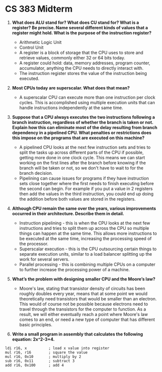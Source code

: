 # CS 383 Midterm

1. **What­ does ALU stand for? What does CU stand for? What is a register? Be precise. Name several different kinds of values that a register might hold. What is the purpose of the instruction register?**
    * Arithmetic Logic Unit
    * Control Unit
    * A register is a block of storage that the CPU uses to store and retrieve values, commonly either 32 or 64 bits today.
    * A register could hold: data, memory addresses, program counter,  accumulator, anything the CPU needs to directly interact with.
    * The instruction register stores the value of the instruction being executed.

2. **Most CPUs today are superscalar. What does that mean?**
    * A superscalar CPU can execute more than one instruction per clock cycles. This is accomplished using multiple execution units that can handle instructions independently at the same time.

3. **Suppose that a CPU always executes the two instructions following a branch instruction, regardless of whether the branch is taken or not. Explain how this can eliminate most of the delay resulting from branch dependency in a pipelined CPU. What penalties or restrictions does this impose on the programs that are executed on this machine?**
    * A pipelined CPU looks at the next few instruction sets and tries to split the tasks up across different parts of the CPU if possible, getting more done in one clock cycle. This means we can start working on the first lines after the branch before knowing if the branch will be taken or not, so we don't have to wait to for the branch decision.
    * Pipelining can cause issues for programs if they have instruction sets close together where the first needs to finish executing before the second can begin. For example if you put a value in 2 registers then add the values in the third instruction, you could end up doing the addition before both values are stored in the registers.

4. **Although CPU remain the same over the years, various improvements occurred in their architecture. Describe them in detail.**
    * Instruction pipelining - this is when the CPU looks at the next few instructions and tries to split them up across the CPU so multiple things can happen at the same time. This allows more instructions to be executed at the same time, increasing the processing speed of the processor.
    * Superscalar execution - this is the CPU outsourcing certain things to separate execution units, similar to a load balancer splitting up the work for several servers.
    * Parallel processing - this is combining multiple CPUs on a computer to further increase the processing power of a machine.

5. **What’s the problem with designing smaller CPU and the Moore’s law?**
    * Moore's law, stating that transistor density of circuits has been roughly doubles every year, means that at some point we would theoretically need transistors that would be smaller than an electron. This would of course not be possible because electrons need to travel through the transistors for the computer to function. As a result, we will either eventually reach a point where Moore's law comes to an end, or need a new type of computer that has different basic principles.

6. **Write a small program in assembly that calculates the following equation: 2x^2-3+4.**
```
ldi r16, x          ; load x value into register
mul r16, r16        ; square the value
mul r16, 0x10       ; multiply by 2
sub r16, 0x11       ; subtract 3
add r16, 0x100      ; add 4
```
